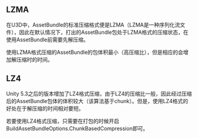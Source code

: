 ## LZMA

在U3D中，AssetBundle的标准压缩格式便是LZMA（LZMA是一种序列化流文件），因此在默认情况下，打出的AssetBundle包处于LZMA格式的压缩状态，在使用AssetBundle前需要先解压缩。

使用LZMA格式压缩的AssetBundle的包体积最小（高压缩比），但是相应的会增加解压缩时的时间。



## LZ4

Unity 5.3之后的版本增加了LZ4格式压缩，由于LZ4的压缩比一般，因此经过压缩后的AssetBundle包体的体积较大（该算法基于chunk）。但是，使用LZ4格式的好处在于解压缩的时间相对要短。

若要使用LZ4格式压缩，只需要在打包的时候开启 BuildAssetBundleOptions.ChunkBasedCompression即可。